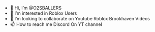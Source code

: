 - 👋 Hi, I’m @O2SBALLERS
- 👀 I’m interested in Roblox Users 
- 💞️ I’m looking to collaborate on Youtube Roblox Brookhaven Videos
- 📫 How to reach me Discord On YT channel 
